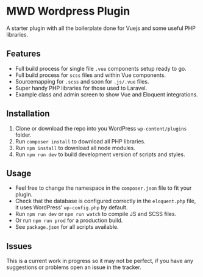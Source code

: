 # MWD Wordpress Plugin

A starter plugin with all the boilerplate done for Vuejs and some useful PHP libraries.

## Features
* Full build process for single file `.vue` components setup ready to go.
* Full build process for `scss` files and within Vue components.
* Sourcemapping for `.scss` and soon for `.js/.vue` files.
* Super handy PHP libraries for those used to Laravel.
* Example class and admin screen to show Vue and Eloquent integrations.

## Installation

1. Clone or download the repo into you WordPress `wp-content/plugins` folder.
2. Run `composer install` to download all PHP libraries.
3. Run `npm install` to download all node modules.
4. Run `npm run dev` to build development version of scripts and styles.

## Usage
* Feel free to change the namespace in the `composer.json` file to fit your plugin.
* Check that the database is configured correctly in the `eloquent.php` file, it uses WordPress' `wp-config.php` by default.
* Run `npm run dev` or `npm run watch` to compile JS and SCSS files.
* Or run `npm run prod` for a production build.
* See `package.json` for all scripts available.

## Issues
This is a current work in progress so it may not be perfect, if you have any suggestions or problems open an issue in the tracker.
